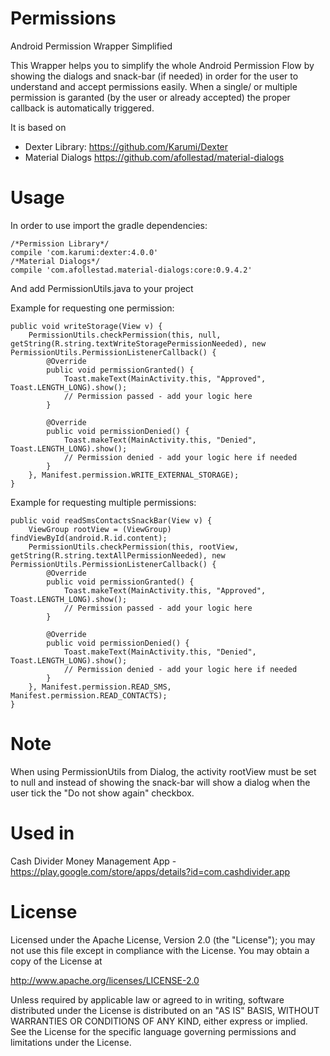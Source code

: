 # Permissions
Android Permission Wrapper Simplified

This Wrapper helps you to simplify the whole Android Permission Flow by showing the dialogs and snack-bar (if needed) in order for the user to understand and accept permissions easily. When a single/ or multiple permission is garanted (by the user or already accepted) the proper callback is automatically triggered.

It is based on 
- Dexter Library: https://github.com/Karumi/Dexter 
- Material Dialogs https://github.com/afollestad/material-dialogs

# Usage

In order to use import the gradle dependencies:

    /*Permission Library*/
    compile 'com.karumi:dexter:4.0.0'
    /*Material Dialogs*/
    compile 'com.afollestad.material-dialogs:core:0.9.4.2'
    
And add PermissionUtils.java to your project


Example for requesting one permission:

    public void writeStorage(View v) {
        PermissionUtils.checkPermission(this, null, getString(R.string.textWriteStoragePermissionNeeded), new PermissionUtils.PermissionListenerCallback() {
            @Override
            public void permissionGranted() {
                Toast.makeText(MainActivity.this, "Approved", Toast.LENGTH_LONG).show();
                // Permission passed - add your logic here
            }

            @Override
            public void permissionDenied() {
                Toast.makeText(MainActivity.this, "Denied", Toast.LENGTH_LONG).show();
                // Permission denied - add your logic here if needed
            }
        }, Manifest.permission.WRITE_EXTERNAL_STORAGE);
    }
    
Example for requesting multiple permissions:


    public void readSmsContactsSnackBar(View v) {
        ViewGroup rootView = (ViewGroup) findViewById(android.R.id.content);
        PermissionUtils.checkPermission(this, rootView, getString(R.string.textAllPermissionNeeded), new PermissionUtils.PermissionListenerCallback() {
            @Override
            public void permissionGranted() {
                Toast.makeText(MainActivity.this, "Approved", Toast.LENGTH_LONG).show();
                // Permission passed - add your logic here
            }

            @Override
            public void permissionDenied() {
                Toast.makeText(MainActivity.this, "Denied", Toast.LENGTH_LONG).show();
                // Permission denied - add your logic here if needed
            }
        }, Manifest.permission.READ_SMS, Manifest.permission.READ_CONTACTS);
    }

# Note

When using PermissionUtils from Dialog, the activity rootView must be set to null and instead of showing the snack-bar will show a dialog when the user tick the "Do not show again" checkbox.

# Used in

Cash Divider Money Management App - https://play.google.com/store/apps/details?id=com.cashdivider.app

# License

Licensed under the Apache License, Version 2.0 (the "License");
you may not use this file except in compliance with the License.
You may obtain a copy of the License at

   http://www.apache.org/licenses/LICENSE-2.0

Unless required by applicable law or agreed to in writing, software
distributed under the License is distributed on an "AS IS" BASIS,
WITHOUT WARRANTIES OR CONDITIONS OF ANY KIND, either express or implied.
See the License for the specific language governing permissions and
limitations under the License.
